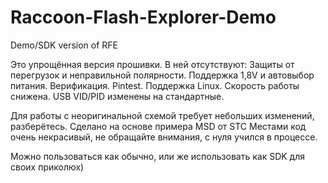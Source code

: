 # Raccoon-Flash-Explorer-Demo
Demo/SDK version of RFE

Это упрощённая версия прошивки.
В ней отсутствуют:
  Защиты от перегрузок и неправильной полярности.
  Поддержка 1,8V и автовыбор питания.
  Верификация.
  Pintest.
  Поддержка Linux.
  Скорость работы снижена.
  USB VID/PID изменены на стандартные.

Для работы с неоригинальной схемой требует небольших изменений, разберётесь.
Сделано на основе примера MSD от STC
Местами код очень некрасивый, не обращайте внимания, с нуля учился в процессе.

Можно пользоваться как обычно, или же использовать как SDK для своих приколюх)
